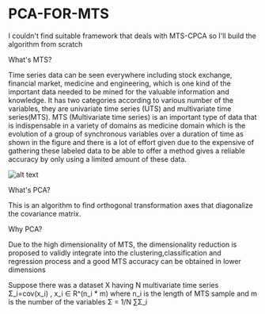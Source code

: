 # PCA-FOR-MTS
I couldn't find suitable framework that deals with MTS-CPCA so I'll build the algorithm from scratch

What's MTS?

Time series data can be seen everywhere including stock exchange, financial market, medicine and engineering,
which is one kind of the important data needed to be mined for the valuable information and knowledge. It has two
categories according to various number of the variables, they are univariate time series (UTS) and multivariate time
series(MTS).
MTS (Multivariate time series) is an important type of data that
is indispensable in a variety of domains as  medicine 
domain which is the evolution of a group of synchronous
variables over a duration of time as shown in the figure and
there is a lot of effort given due to the expensive of gathering 
these labeled data to be able to offer a method gives a reliable 
accuracy by only using a limited amount of these data.

![alt text](https://cdn.analyticsvidhya.com/wp-content/uploads/2018/09/mts.jpg)

What's PCA?

This is an algorithm to find orthogonal transformation axes that diagonalize the covariance 
matrix.

Why PCA?

Due to the high
dimensionality of MTS, the dimensionality reduction is proposed to validly integrate into the clustering,classification and regression process and a good MTS accuracy can be obtained in lower dimensions

Suppose there was a dataset X having N multivariate time series
Σ_i=cov⁡(x_i)  , x_i ∈ R^(n_i * m) where  n_i is the length of MTS sample and m is the number of the variables
Σ = 1/N ∑Σ_i 
